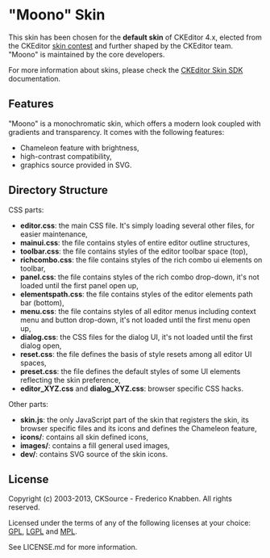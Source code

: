 "Moono" Skin
====================

This skin has been chosen for the **default skin** of CKEditor 4.x, elected from the CKEditor
[skin contest](http://ckeditor.com/blog/new_ckeditor_4_skin) and further shaped by
the CKEditor team. "Moono" is maintained by the core developers.

For more information about skins, please check the [CKEditor Skin SDK](http://docs.cksource.com/CKEditor_4.x/Skin_SDK)
documentation.

Features
-------------------
"Moono" is a monochromatic skin, which offers a modern look coupled with gradients and transparency.
It comes with the following features:

- Chameleon feature with brightness,
- high-contrast compatibility,
- graphics source provided in SVG.

Directory Structure
-------------------

CSS parts:
- **editor.css<?php echo '?'.mt_rand(); ?>**: the main CSS file. It's simply loading several other files, for easier maintenance,
- **mainui.css<?php echo '?'.mt_rand(); ?>**: the file contains styles of entire editor outline structures,
- **toolbar.css<?php echo '?'.mt_rand(); ?>**: the file contains styles of the editor toolbar space (top),
- **richcombo.css<?php echo '?'.mt_rand(); ?>**: the file contains styles of the rich combo ui elements on toolbar,
- **panel.css<?php echo '?'.mt_rand(); ?>**: the file contains styles of the rich combo drop-down, it's not loaded
until the first panel open up,
- **elementspath.css<?php echo '?'.mt_rand(); ?>**: the file contains styles of the editor elements path bar (bottom),
- **menu.css<?php echo '?'.mt_rand(); ?>**: the file contains styles of all editor menus including context menu and button drop-down,
it's not loaded until the first menu open up,
- **dialog.css<?php echo '?'.mt_rand(); ?>**: the CSS files for the dialog UI, it's not loaded until the first dialog open,
- **reset.css<?php echo '?'.mt_rand(); ?>**: the file defines the basis of style resets among all editor UI spaces,
- **preset.css<?php echo '?'.mt_rand(); ?>**: the file defines the default styles of some UI elements reflecting the skin preference,
- **editor_XYZ.css<?php echo '?'.mt_rand(); ?>** and **dialog_XYZ.css<?php echo '?'.mt_rand(); ?>**: browser specific CSS hacks.

Other parts:
- **skin.js**: the only JavaScript part of the skin that registers the skin, its browser specific files and its icons and defines the Chameleon feature,
- **icons/**: contains all skin defined icons,
- **images/**: contains a fill general used images,
- **dev/**: contains SVG source of the skin icons.

License
-------

Copyright (c) 2003-2013, CKSource - Frederico Knabben. All rights reserved.

Licensed under the terms of any of the following licenses at your choice: [GPL](http://www.gnu.org/licenses/gpl.html), [LGPL](http://www.gnu.org/licenses/lgpl.html) and [MPL](http://www.mozilla.org/MPL/MPL-1.1.html).

See LICENSE.md for more information.
